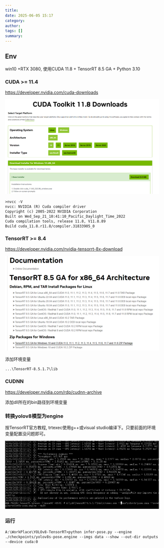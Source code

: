 ```yaml
---
title: 
date: 2025-06-05 15:17
category: 
author: 
tags: []
summary: 
---
```


## Env

win10 +RTX 3080, 使用CUDA 11.8 + TensorRT 8.5 GA + Python 3.10

### CUDA >= 11.4

https://developer.nvidia.com/cuda-downloads

![](/assets/img/2025-06-05-15-19-06.png)

~~~
>nvcc -V
nvcc: NVIDIA (R) Cuda compiler driver
Copyright (c) 2005-2022 NVIDIA Corporation
Built on Wed_Sep_21_10:41:10_Pacific_Daylight_Time_2022
Cuda compilation tools, release 11.8, V11.8.89
Build cuda_11.8.r11.8/compiler.31833905_0
~~~

### TensorRT >= 8.4

https://developer.nvidia.com/nvidia-tensorrt-8x-download

![](/assets/img/2025-06-05-17-58-46.png)

添加环境变量

~~~
...\TensorRT-8.5.1.7\lib
~~~

### CUDNN

https://developer.nvidia.com/rdp/cudnn-archive

添加dll所在的bin路径到环境变量

### 转换yolov8模型为engine

按TensorRT官方教程, trtexec使用g++或visual studio编译下。只要前面的环境变量配置没问题即可。

![](/assets/img/2025-06-05-21-33-28.png)


### 运行

~~~
A:\WorkPlace\YOLOv8-TensorRT>python infer-pose.py --engine ./checkpoints/yolov8s-pose.engine --imgs data --show --out-dir outputs --device cuda:0
~~~